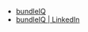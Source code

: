 - [bundleIQ](https://www.bundleiq.com)
- [bundleIQ | LinkedIn](https://www.linkedin.com/company/bundleiq)
